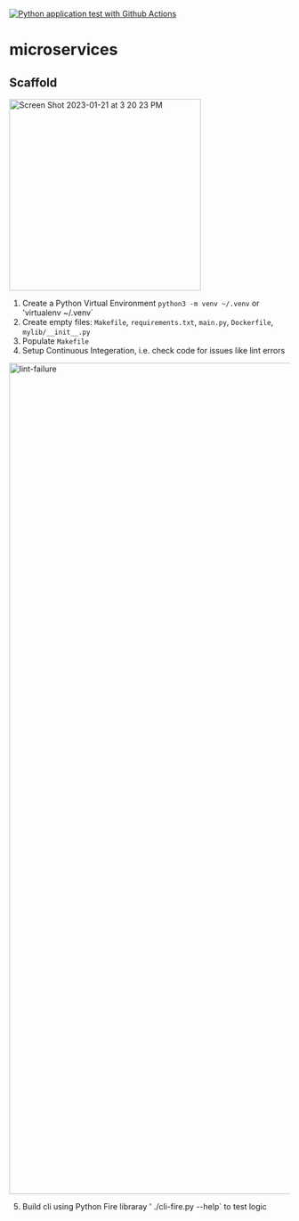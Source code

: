 [![Python application test with Github Actions](https://github.com/phoebe20200523/microservices/actions/workflows/devops.yml/badge.svg)](https://github.com/phoebe20200523/microservices/actions/workflows/devops.yml)
# microservices

## Scaffold

<img width="344" alt="Screen Shot 2023-01-21 at 3 20 23 PM" src="https://user-images.githubusercontent.com/65870261/213885719-7dea24bf-7ae5-4932-b599-8f26f76837b1.png">

1. Create a Python Virtual Environment `python3 -m venv ~/.venv` or 'virtualenv ~/.venv`
2. Create empty files: `Makefile`, `requirements.txt`, `main.py`, `Dockerfile`, `mylib/__init__.py`
3. Populate `Makefile`
4. Setup Continuous Integeration, i.e. check code for issues like lint errors
<img width="1493" alt="lint-failure" src="https://user-images.githubusercontent.com/65870261/213890317-11c29a80-54b3-4703-8b03-15d0e1cd7bdf.png">

5. Build cli using Python Fire libraray ' ./cli-fire.py --help` to test logic